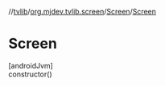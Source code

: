 //[tvlib](../../../index.md)/[org.mjdev.tvlib.screen](../index.md)/[Screen](index.md)/[Screen](-screen.md)

# Screen

[androidJvm]\
constructor()
